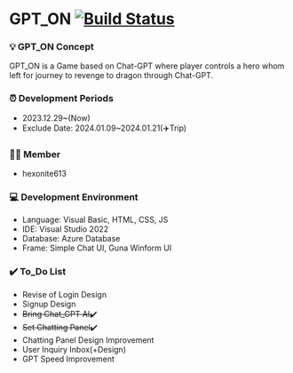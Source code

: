 # GPT_ON [![Build Status](https://dev.azure.com/sungtv26130295/GPT_ON/_apis/build/status%2Fhexonite613.GPT_ON?branchName=master&jobName=Job)](https://dev.azure.com/sungtv26130295/GPT_ON/_build/latest?definitionId=1&branchName=master)


### 💡 GPT_ON Concept
GPT_ON is a Game based on Chat-GPT where player controls a hero whom left for journey to revenge to dragon through Chat-GPT.


### ⏰ Development Periods
- 2023.12.29~(Now)
- Exclude Date: 2024.01.09~2024.01.21(✈️Trip)

### 👨‍💻 Member
- hexonite613


### 💻 Development Environment
- Language: Visual Basic, HTML, CSS, JS
- IDE: Visual Studio 2022
- Database: Azure Database
- Frame: Simple Chat UI, Guna Winform UI


### ✔️ To_Do List
- Revise of Login Design
- Signup Design
- ~~Bring Chat_GPT AI~~✔️
- ~~Set Chatting Panel~~✔️
- Chatting Panel Design Improvement
- User Inquiry Inbox(+Design)
- GPT Speed Improvement
